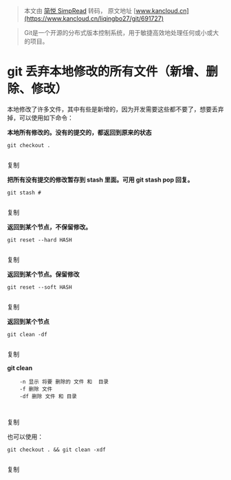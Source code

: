 > 本文由 [简悦 SimpRead](http://ksria.com/simpread/) 转码， 原文地址 [www.kancloud.cn](https://www.kancloud.cn/liqingbo27/git/691727)

> Git是一个开源的分布式版本控制系统，用于敏捷高效地处理任何或小或大的项目。

git 丢弃本地修改的所有文件（新增、删除、修改）
=========================

本地修改了许多文件，其中有些是新增的，因为开发需要这些都不要了，想要丢弃掉，可以使用如下命令：

**本地所有修改的。没有的提交的，都返回到原来的状态**

```
git checkout . 


```

复制

**把所有没有提交的修改暂存到 stash 里面。可用 git stash pop 回复。**

```
git stash #


```

复制

**返回到某个节点，不保留修改。**

```
git reset --hard HASH


```

复制

**返回到某个节点。保留修改**

```
git reset --soft HASH


```

复制

**返回到某个节点**

```
git clean -df


```

复制

**git clean**

```
    -n 显示 将要 删除的 文件 和  目录
    -f 删除 文件
    -df 删除 文件 和 目录



```

复制

也可以使用：

```
git checkout . && git clean -xdf


```

复制